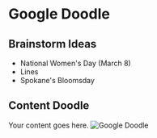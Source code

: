 # Google Doodle

## Brainstorm Ideas

* National Women's Day (March 8)
* Lines
* Spokane's Bloomsday


## Content Doodle

Your content goes here. 
![Google Doodle](https://www.google.com/logos/2012/d4g_poland12-hp.jpg)
